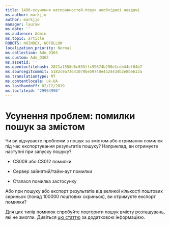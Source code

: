 ```yaml
---
title: 1490-усунення несправностей-пошук необхідної невдачі
ms.author: markjjo
author: markjjo
manager: lauraw
ms.date: ''
ms.audience: Admin
ms.topic: article
ROBOTS: NOINDEX, NOFOLLOW
localization_priority: Normal
ms.collection: Adm_O365
ms.custom: Adm_O365
ms.assetid: ''
ms.openlocfilehash: 2821a1558d6c855ffc99674b290e1cdb44ef84b7
ms.sourcegitcommit: 5182c9a73641079be59740e4524434b2e8be613a
ms.translationtype: MT
ms.contentlocale: uk-UA
ms.lasthandoff: 02/12/2019
ms.locfileid: "29964996"
---
```

# <a name="troubleshoot-content-search-errors"></a>Усунення проблем: помилки пошук за змістом

Чи ви відчуваєте проблеми з пошук за змістом або отримання помилок під час експортування результатів пошуку? Наприклад, ви отримуєте наступні при запуску пошуку?

- CS008 або CS012 помилки

- Сервер зайнятий/тайм-аут помилки

- Сталася помилка застосунку

Або при пошуку або експорт результатів від великої кількості поштових скриньок (понад 100000 поштових скриньок), ви отримуєте експорт помилки?

Для цих типів помилок спробуйте повторити пошук вмісту розташувань, які не змогли. Дивіться [цю статтю](https://docs.microsoft.com/office365/securitycompliance/retry-failed-content-search) за додатковою інформацією.
